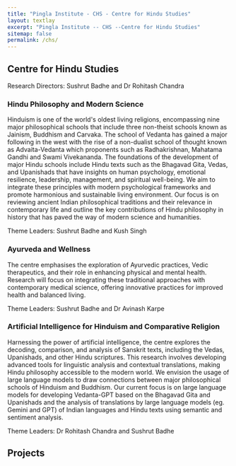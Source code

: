 ```yaml
---
title: "Pingla Institute - CHS - Centre for Hindu Studies"
layout: textlay
excerpt: "Pingla Institute -- CHS --Centre for Hindu Studies"
sitemap: false
permalink: /chs/
---
```


## Centre for Hindu Studies 

Research Directors: Sushrut Badhe and Dr Rohitash Chandra

### Hindu Philosophy and Modern Science 

Hinduism is one of the world's oldest living religions, encompassing nine major philosophical schools that include three non-theist schools known as Jainism, Buddhism and Carvaka.
The school of Vedanta has gained a major following in the west with the rise of a non-dualist school of thought known as Advaita-Vedanta which proponents such as Radhakrishnan, Mahatama Gandhi and Swami Vivekananda. The foundations of the development of major Hindu schools include Hindu texts such as the Bhagavad Gita, Vedas, and Upanishads that have insights on human psychology, emotional resilience, leadership, management, and spiritual well-being. We aim to integrate these principles with modern psychological frameworks and promote harmonious and sustainable living environment.  Our focus is on reviewing ancient Indian philosophical  traditions and their relevance in contemporary life and outline the key contributions of Hindu philosophy in history that has paved the way of modern science and humanities. 

Theme Leaders: Sushrut Badhe and Kush Singh

### Ayurveda and Wellness 

The centre emphasises the exploration of Ayurvedic practices, Vedic therapeutics, and their role in enhancing physical and mental health. Research will focus on integrating these traditional approaches with contemporary medical science, offering innovative practices for improved health and balanced living.   


Theme Leaders: Sushrut Badhe and Dr Avinash Karpe

### Artificial Intelligence for Hinduism and Comparative Religion
Harnessing the power of artificial intelligence, the centre explores the decoding, comparison, and analysis of Sanskrit texts, including the Vedas, Upanishads, and other Hindu scriptures. This research involves developing advanced tools for linguistic analysis and contextual translations, making Hindu philosophy  accessible to the modern world. We envision the usage of large language models to draw connections between major philosophical schools of Hinduism and Buddhism. Our current focus is on large language models for developing Vedanta-GPT based on the Bhagavad Gita and Upanishads and the analysis of translations by large language models (eg. Gemini and GPT) of Indian languages and Hindu texts using semantic and sentiment analysis.   

Theme Leaders: Dr Rohitash Chandra and Sushrut Badhe 


## Projects


<br/>
<br/>
<br/>
<br/>
<br/>
<br/>







